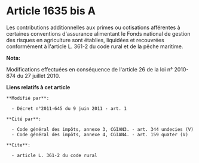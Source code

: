 # Article 1635 bis A

Les contributions additionnelles aux primes ou cotisations afférentes à certaines conventions d'assurance alimentant le Fonds
national de gestion des risques en agriculture sont établies, liquidées et recouvrées conformément à l'article L. 361-2 du
code rural et de la pêche maritime.

**Nota:**

Modifications effectuées en conséquence de l'article 26 de la loi n° 2010-874 du 27 juillet 2010.

**Liens relatifs à cet article**

	**Modifié par**:

	  - Décret n°2011-645 du 9 juin 2011 - art. 1

	**Cité par**:

	  - Code général des impôts, annexe 3, CGIAN3. - art. 344 undecies (V)
	  - Code général des impôts, annexe 4, CGIAN4. - art. 159 quater (V)

	**Cite**:

	  - article L. 361-2 du code rural

